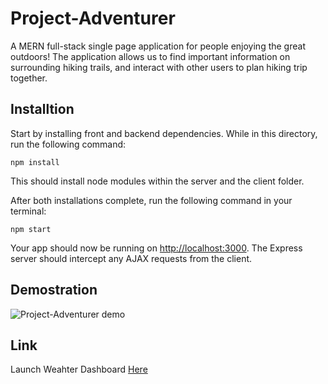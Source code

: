 # Project-Adventurer
A MERN full-stack single page application for people enjoying the great outdoors! The application allows us to find important information on surrounding hiking trails, and interact with other users to plan hiking trip together.

## Installtion

Start by installing front and backend dependencies. While in this directory, run the following command:

```
npm install
```

This should install node modules within the server and the client folder.

After both installations complete, run the following command in your terminal:

```
npm start
```

Your app should now be running on <http://localhost:3000>. The Express server should intercept any AJAX requests from the client.

## Demostration
![Project-Adventurer demo](assets/img/React-App.gif)

## Link
Launch Weahter Dashboard [Here](https://lionhatt-project-adventurer.herokuapp.com/)
